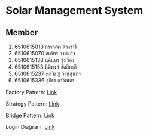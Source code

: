 # Solar Management System

## Member

1. 6510615013 กรรจณา ด้วงชารี
1. 6510615070 ณภัทร วงศ์แก้ว
1. 6510615138 นคินทร รุ่งเรือง
1. 6510615153 นิติพงษ์ ขัดสีทะลี
1. 6510615237 พลวิชญ์ วงษ์สุนทร
1. 6510615336 สุธีธร กาวิเนตร 

Factory Pattern: [Link](classdiagram\Factory_pattern_diagram.pdf)

Strategy Pattern: [Link](classdiagram\strategy_pattern_diagram.pdf)

Bridge Pattern: [Link](classdiagram\bridge_pattern_diagram.pdf)

Login Diagram: [Link](classdiagram\Login_class_diagram.pdf)